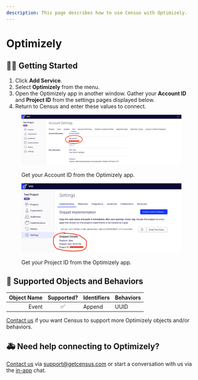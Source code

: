 ```yaml
---
description: This page describes how to use Census with Optimizely.
---
```


# Optimizely

## 🏃‍♀️ Getting Started

1. Click **Add Service**.
2. Select **Optimizely** from the menu.
3. Open the Optimizely app in another window. Gather your **Account ID** and **Project ID** from the settings pages displayed below.
4. Return to Census and enter these values to connect.

<figure><img src="../.gitbook/assets/optimizely1.png" alt=""><figcaption><p>Get your Account ID from the Optimizely app.</p></figcaption></figure>
<figure><img src="../.gitbook/assets/optimizely2.png" alt=""><figcaption><p>Get your Project ID from the Optimizely app.</p></figcaption></figure>

## 🔀 Supported Objects and Behaviors

| **Object Name** | **Supported?** | **Identifiers**  | **Behaviors** |
| --------------: | :------------: | ---------------- | ------------- |
| Event | ✅ | Append | UUID |

[Contact us](mailto:support@getcensus.com) if you want Census to support more Optimizely objects and/or behaviors.

## 🚑 Need help connecting to Optimizely?

[Contact us](mailto:support@getcensus.com) via support@getcensus.com or start a conversation with us via the [in-app](https://app.getcensus.com) chat.
